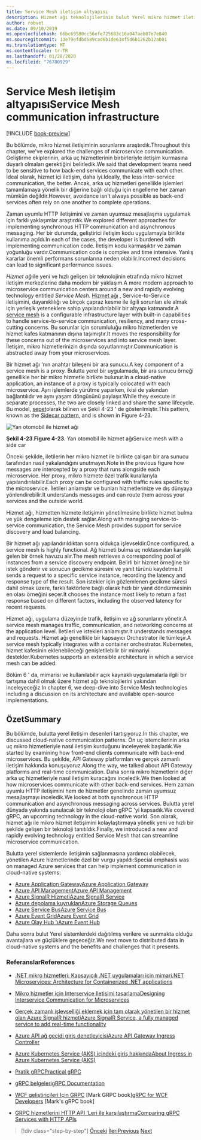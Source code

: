 ```yaml
---
title: Service Mesh iletişim altyapısı
description: Hizmet ağı teknolojilerinin bulut Yerel mikro hizmet iletişimini nasıl kolaylaştırması hakkında bilgi edinin
author: robvet
ms.date: 09/10/2019
ms.openlocfilehash: 66bc69580cc56efe725683c16a047aeb07e7e840
ms.sourcegitcommit: 13e79efdbd589cad6b1de634f5d6b1262b12ab01
ms.translationtype: MT
ms.contentlocale: tr-TR
ms.lasthandoff: 01/28/2020
ms.locfileid: "76780929"
---
```

# <a name="service-mesh-communication-infrastructure"></a><span data-ttu-id="85073-103">Service Mesh iletişim altyapısı</span><span class="sxs-lookup"><span data-stu-id="85073-103">Service Mesh communication infrastructure</span></span>

[!INCLUDE [book-preview](../../../includes/book-preview.md)]

<span data-ttu-id="85073-104">Bu bölümde, mikro hizmet iletişiminin sorunlarını araştırdık.</span><span class="sxs-lookup"><span data-stu-id="85073-104">Throughout this chapter, we've explored the challenges of microservice communication.</span></span> <span data-ttu-id="85073-105">Geliştirme ekiplerinin, arka uç hizmetlerinin birbirleriyle iletişim kurmasına duyarlı olmaları gerektiğini belirledik.</span><span class="sxs-lookup"><span data-stu-id="85073-105">We said that development teams need to be sensitive to how back-end services communicate with each other.</span></span> <span data-ttu-id="85073-106">İdeal olarak, hizmet içi iletişim, daha iyi.</span><span class="sxs-lookup"><span data-stu-id="85073-106">Ideally, the less inter-service communication, the better.</span></span> <span data-ttu-id="85073-107">Ancak, arka uç hizmetleri genellikle işlemleri tamamlamaya yönelik bir diğerine bağlı olduğu için engelleme her zaman mümkün değildir.</span><span class="sxs-lookup"><span data-stu-id="85073-107">However, avoidance isn't always possible as back-end services often rely on one another to complete operations.</span></span>

<span data-ttu-id="85073-108">Zaman uyumlu HTTP iletişimini ve zaman uyumsuz mesajlaşma uygulamak için farklı yaklaşımlar araştırdık.</span><span class="sxs-lookup"><span data-stu-id="85073-108">We explored different approaches for implementing synchronous HTTP communication and asynchronous messaging.</span></span> <span data-ttu-id="85073-109">Her bir durumda, geliştirici iletişim kodu uygulamayla birlikte kullanıma açıldı.</span><span class="sxs-lookup"><span data-stu-id="85073-109">In each of the cases, the developer is burdened with implementing communication code.</span></span> <span data-ttu-id="85073-110">İletişim kodu karmaşıktır ve zaman yoğunluğu vardır.</span><span class="sxs-lookup"><span data-stu-id="85073-110">Communication code is complex and time intensive.</span></span> <span data-ttu-id="85073-111">Yanlış kararlar önemli performans sorunlarına neden olabilir.</span><span class="sxs-lookup"><span data-stu-id="85073-111">Incorrect decisions can lead to significant performance issues.</span></span>

<span data-ttu-id="85073-112">*Hizmet ağı*ile yeni ve hızlı gelişen bir teknolojinin etrafında mikro hizmet iletişim merkezlerine daha modern bir yaklaşım.</span><span class="sxs-lookup"><span data-stu-id="85073-112">A more modern approach to microservice communication centers around a new and rapidly evolving technology entitled *Service Mesh*.</span></span> <span data-ttu-id="85073-113">[Hizmet ağı](https://www.nginx.com/blog/what-is-a-service-mesh/) , Service-to-Service iletişimini, dayanıklılığı ve birçok çapraz kesme ile ilgili sorunları ele almak için yerleşik yeteneklere sahip yapılandırılabilir bir altyapı katmanıdır.</span><span class="sxs-lookup"><span data-stu-id="85073-113">A [service mesh](https://www.nginx.com/blog/what-is-a-service-mesh/) is a configurable infrastructure layer with built-in capabilities to handle service-to-service communication, resiliency, and many cross-cutting concerns.</span></span> <span data-ttu-id="85073-114">Bu sorunlar için sorumluluğu mikro hizmetlerden ve hizmet kafes katmanının dışına taşımıştır.</span><span class="sxs-lookup"><span data-stu-id="85073-114">It moves the responsibility for these concerns out of the microservices and into service mesh layer.</span></span> <span data-ttu-id="85073-115">İletişim, mikro hizmetlerinizin dışında soyutlanmıştır.</span><span class="sxs-lookup"><span data-stu-id="85073-115">Communication is abstracted away from your microservices.</span></span>

<span data-ttu-id="85073-116">Bir hizmet ağı 'nın anahtar bileşeni bir ara sunucu.</span><span class="sxs-lookup"><span data-stu-id="85073-116">A key component of a service mesh is a proxy.</span></span> <span data-ttu-id="85073-117">Bulutta yerel bir uygulamada, bir ara sunucu örneği genellikle her bir mikro hizmetle birlikte bulunur.</span><span class="sxs-lookup"><span data-stu-id="85073-117">In a cloud-native application, an instance of a proxy is typically colocated with each microservice.</span></span> <span data-ttu-id="85073-118">Ayrı işlemlerde yürütme yaparken, ikisi de yakından bağlantılıdır ve aynı yaşam döngüsünü paylaşır.</span><span class="sxs-lookup"><span data-stu-id="85073-118">While they execute in separate processes, the two are closely linked and share the same lifecycle.</span></span> <span data-ttu-id="85073-119">Bu model, [sepet](https://docs.microsoft.com/azure/architecture/patterns/sidecar)olarak bilinen ve Şekil 4-23 ' de gösterilmiştir.</span><span class="sxs-lookup"><span data-stu-id="85073-119">This pattern, known as the [Sidecar pattern](https://docs.microsoft.com/azure/architecture/patterns/sidecar), and is shown in Figure 4-23.</span></span>

![Yan otomobil ile hizmet ağı](./media/service-mesh-with-side-car.png)

<span data-ttu-id="85073-121">**Şekil 4-23**.</span><span class="sxs-lookup"><span data-stu-id="85073-121">**Figure 4-23**.</span></span> <span data-ttu-id="85073-122">Yan otomobil ile hizmet ağı</span><span class="sxs-lookup"><span data-stu-id="85073-122">Service mesh with a side car</span></span>

<span data-ttu-id="85073-123">Önceki şekilde, iletilerin her mikro hizmet ile birlikte çalışan bir ara sunucu tarafından nasıl yakalandığını unutmayın.</span><span class="sxs-lookup"><span data-stu-id="85073-123">Note in the previous figure how messages are intercepted by a proxy that runs alongside each microservice.</span></span> <span data-ttu-id="85073-124">Her proxy, mikro hizmete özel trafik kurallarıyla yapılandırılabilir.</span><span class="sxs-lookup"><span data-stu-id="85073-124">Each proxy can be configured with traffic rules specific to the microservice.</span></span> <span data-ttu-id="85073-125">İletileri anlamıştır ve bunları hizmetlerinize ve dış dünyaya yönlendirebilir.</span><span class="sxs-lookup"><span data-stu-id="85073-125">It understands messages and can route them across your services and the outside world.</span></span>

<span data-ttu-id="85073-126">Hizmet ağı, hizmetten hizmete iletişimin yönetilmesine birlikte hizmet bulma ve yük dengeleme için destek sağlar.</span><span class="sxs-lookup"><span data-stu-id="85073-126">Along with managing service-to-service communication, the Service Mesh provides support for service discovery and load balancing.</span></span>

<span data-ttu-id="85073-127">Bir hizmet ağı yapılandırıldıktan sonra oldukça işlevseldir.</span><span class="sxs-lookup"><span data-stu-id="85073-127">Once configured, a service mesh is highly functional.</span></span> <span data-ttu-id="85073-128">Ağ hizmeti bulma uç noktasından karşılık gelen bir örnek havuzu alır.</span><span class="sxs-lookup"><span data-stu-id="85073-128">The mesh retrieves a corresponding pool of instances from a service discovery endpoint.</span></span> <span data-ttu-id="85073-129">Belirli bir hizmet örneğine bir istek gönderir ve sonucun gecikme süresini ve yanıt türünü kaydetme.</span><span class="sxs-lookup"><span data-stu-id="85073-129">It sends a request to a specific service instance, recording the latency and response type of the result.</span></span> <span data-ttu-id="85073-130">Son istekler için gözlemlenen gecikme süresi dahil olmak üzere, farklı faktörlere bağlı olarak hızlı bir yanıt döndürmesinin en olası örneğini seçer.</span><span class="sxs-lookup"><span data-stu-id="85073-130">It chooses the instance most likely to return a fast response based on different factors, including the observed latency for recent requests.</span></span>

<span data-ttu-id="85073-131">Hizmet ağı, uygulama düzeyinde trafik, iletişim ve ağ sorunlarını yönetir.</span><span class="sxs-lookup"><span data-stu-id="85073-131">A service mesh manages traffic, communication, and networking concerns at the application level.</span></span> <span data-ttu-id="85073-132">İletileri ve istekleri anlamıştır.</span><span class="sxs-lookup"><span data-stu-id="85073-132">It understands messages and requests.</span></span> <span data-ttu-id="85073-133">Hizmet ağı genellikle bir kapsayıcı Orchestrator ile tümleşir.</span><span class="sxs-lookup"><span data-stu-id="85073-133">A service mesh typically integrates with a container orchestrator.</span></span> <span data-ttu-id="85073-134">Kubernetes, hizmet kafesinin eklenebileceği genişletilebilir bir mimariyi destekler.</span><span class="sxs-lookup"><span data-stu-id="85073-134">Kubernetes supports an extensible architecture in which a service mesh can be added.</span></span>

<span data-ttu-id="85073-135">Bölüm 6 ' da, mimarisi ve kullanılabilir açık kaynaklı uygulamalarla ilgili bir tartışma dahil olmak üzere hizmet ağı teknolojilerini yakından inceleyeceğiz.</span><span class="sxs-lookup"><span data-stu-id="85073-135">In chapter 6, we deep-dive into Service Mesh technologies including a discussion on its architecture and available open-source implementations.</span></span>

## <a name="summary"></a><span data-ttu-id="85073-136">Özet</span><span class="sxs-lookup"><span data-stu-id="85073-136">Summary</span></span>

<span data-ttu-id="85073-137">Bu bölümde, bulutta yerel iletişim desenleri tartışıyoruz.</span><span class="sxs-lookup"><span data-stu-id="85073-137">In this chapter, we discussed cloud-native communication patterns.</span></span> <span data-ttu-id="85073-138">Ön uç istemcilerinin arka uç mikro hizmetleriyle nasıl iletişim kurduğunu inceleyerek başladık.</span><span class="sxs-lookup"><span data-stu-id="85073-138">We started by examining how front-end clients communicate with back-end microservices.</span></span> <span data-ttu-id="85073-139">Bu şekilde, API Gateway platformları ve gerçek zamanlı iletişim hakkında konuşuyoruz.</span><span class="sxs-lookup"><span data-stu-id="85073-139">Along the way, we talked about API Gateway platforms and real-time communication.</span></span> <span data-ttu-id="85073-140">Daha sonra mikro hizmetlerin diğer arka uç hizmetleriyle nasıl iletişim kuracağını inceledik.</span><span class="sxs-lookup"><span data-stu-id="85073-140">We then looked at how microservices communicate with other back-end services.</span></span> <span data-ttu-id="85073-141">Hem zaman uyumlu HTTP iletişimini hem de hizmetler genelinde zaman uyumsuz mesajlaşmayı inceledik.</span><span class="sxs-lookup"><span data-stu-id="85073-141">We looked at both synchronous HTTP communication and asynchronous messaging across services.</span></span> <span data-ttu-id="85073-142">Bulutta yerel dünyada yakında sunulacak bir teknoloji olan gRPC 'yi kapsadık.</span><span class="sxs-lookup"><span data-stu-id="85073-142">We covered gRPC, an upcoming technology in the cloud-native world.</span></span> <span data-ttu-id="85073-143">Son olarak, hizmet ağı ile mikro hizmet iletişimini kolaylaştırmaya yönelik yeni ve hızlı bir şekilde gelişen bir teknoloji tanıtıldık.</span><span class="sxs-lookup"><span data-stu-id="85073-143">Finally, we introduced a new and rapidly evolving technology entitled Service Mesh that can streamline microservice communication.</span></span>

<span data-ttu-id="85073-144">Bulutta yerel sistemlerde iletişimin sağlanmasına yardımcı olabilecek, yönetilen Azure hizmetlerinde özel bir vurgu yapıldı:</span><span class="sxs-lookup"><span data-stu-id="85073-144">Special emphasis was on managed Azure services that can help implement communication in cloud-native systems:</span></span>

- [<span data-ttu-id="85073-145">Azure Application Gateway</span><span class="sxs-lookup"><span data-stu-id="85073-145">Azure Application Gateway</span></span>](https://docs.microsoft.com/azure/application-gateway/overview)
- [<span data-ttu-id="85073-146">Azure API Management</span><span class="sxs-lookup"><span data-stu-id="85073-146">Azure API Management</span></span>](https://azure.microsoft.com/services/api-management/)
- [<span data-ttu-id="85073-147">Azure SignalR Hizmeti</span><span class="sxs-lookup"><span data-stu-id="85073-147">Azure SignalR Service</span></span>](https://azure.microsoft.com/services/signalr-service/)
- [<span data-ttu-id="85073-148">Azure depolama kuyrukları</span><span class="sxs-lookup"><span data-stu-id="85073-148">Azure Storage Queues</span></span>](https://docs.microsoft.com/azure/storage/queues/storage-queues-introduction)
- [<span data-ttu-id="85073-149">Azure Service Bus</span><span class="sxs-lookup"><span data-stu-id="85073-149">Azure Service Bus</span></span>](https://docs.microsoft.com/azure/service-bus-messaging/service-bus-messaging-overview)
- [<span data-ttu-id="85073-150">Azure Event Grid</span><span class="sxs-lookup"><span data-stu-id="85073-150">Azure Event Grid</span></span>](https://docs.microsoft.com/azure/event-grid/overview)
- [<span data-ttu-id="85073-151">Azure Olay Hub 'ı</span><span class="sxs-lookup"><span data-stu-id="85073-151">Azure Event Hub</span></span>](https://azure.microsoft.com/services/event-hubs/)

<span data-ttu-id="85073-152">Daha sonra bulut Yerel sistemlerdeki dağıtılmış verilere ve sunmakta olduğu avantajlara ve güçlüklere geçeceğiz.</span><span class="sxs-lookup"><span data-stu-id="85073-152">We next move to distributed data in cloud-native systems and the benefits and challenges that it presents.</span></span>

### <a name="references"></a><span data-ttu-id="85073-153">Referanslar</span><span class="sxs-lookup"><span data-stu-id="85073-153">References</span></span>

- [<span data-ttu-id="85073-154">.NET mikro hizmetleri: Kapsayıcılı .NET uygulamaları için mimari</span><span class="sxs-lookup"><span data-stu-id="85073-154">.NET Microservices: Architecture for Containerized .NET applications</span></span>](https://dotnet.microsoft.com/download/thank-you/microservices-architecture-ebook)

- [<span data-ttu-id="85073-155">Mikro hizmetler için Interservice Iletişimi tasarlama</span><span class="sxs-lookup"><span data-stu-id="85073-155">Designing Interservice Communication for Microservices</span></span>](https://docs.microsoft.com/azure/architecture/microservices/design/interservice-communication)

- [<span data-ttu-id="85073-156">Gerçek zamanlı işlevselliği eklemek için tam olarak yönetilen bir hizmet olan Azure SignalR hizmeti</span><span class="sxs-lookup"><span data-stu-id="85073-156">Azure SignalR Service, a fully managed service to add real-time functionality</span></span>](https://azure.microsoft.com/blog/azure-signalr-service-a-fully-managed-service-to-add-real-time-functionality/)

- [<span data-ttu-id="85073-157">Azure API ağ geçidi giriş denetleyicisi</span><span class="sxs-lookup"><span data-stu-id="85073-157">Azure API Gateway Ingress Controller</span></span>](https://azure.github.io/application-gateway-kubernetes-ingress/)

- [<span data-ttu-id="85073-158">Azure Kubernetes Service (AKS) içindeki giriş hakkında</span><span class="sxs-lookup"><span data-stu-id="85073-158">About Ingress in Azure Kubernetes Service (AKS)</span></span>](https://vincentlauzon.com/2018/10/10/about-ingress-in-azure-kubernetes-service-aks/)

- [<span data-ttu-id="85073-159">Pratik gRPC</span><span class="sxs-lookup"><span data-stu-id="85073-159">Practical gRPC</span></span>](https://www.worldcat.org/title/practical-grpc/oclc/1042342319)

- [<span data-ttu-id="85073-160">gRPC belgeleri</span><span class="sxs-lookup"><span data-stu-id="85073-160">gRPC Documentation</span></span>](https://grpc.io/docs/guides/)

- <span data-ttu-id="85073-161">[WCF geliştiricileri Için GRPC](https://bing.com) [Mark GRPC book]</span><span class="sxs-lookup"><span data-stu-id="85073-161">[gRPC for WCF Developers](https://bing.com) [Mark's gRPC book]</span></span>

- [<span data-ttu-id="85073-162">GRPC hizmetlerini HTTP API 'Leri ile karşılaştırma</span><span class="sxs-lookup"><span data-stu-id="85073-162">Comparing gRPC Services with HTTP APIs</span></span>](https://docs.microsoft.com/aspnet/core/grpc/comparison?view=aspnetcore-3.0)

>[!div class="step-by-step"]
><span data-ttu-id="85073-163">[Önceki](rest-grpc.md)
>[İleri](Database-per-microservice.md)</span><span class="sxs-lookup"><span data-stu-id="85073-163">[Previous](rest-grpc.md)
[Next](Database-per-microservice.md)</span></span>
